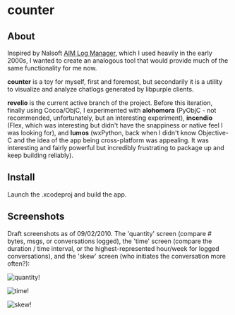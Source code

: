 # counter

## About

Inspired by Nalsoft [AIM Log Manager](http://www.nalsoft.com/?page=welcome), which I used heavily in the early 2000s, I wanted to create an analogous tool that would provide much of the same functionality for me now.

**counter** is a toy for myself, first and foremost, but secondarily it is a utility to visualize and analyze chatlogs generated by libpurple clients.

**revelio** is the current active branch of the project. Before this iteration, finally using Cocoa/ObjC, I experimented with **alohomora** (PyObjC - not recommended, unfortunately, but an interesting experiment), **incendio** (Flex, which was interesting but didn't have the snappiness or native feel I was looking for), and **lumos** (wxPython, back when I didn't know Objective-C and the idea of the app being cross-platform was appealing. It was interesting and fairly powerful but incredibly frustrating to package up and keep building reliably).

## Install

Launch the .xcodeproj and build the app.

## Screenshots

Draft screenshots as of 09/02/2010. The 'quantity' screen (compare # bytes, msgs, or conversations logged), the 'time' screen (compare the duration / time interval, or the highest-represented hour/week for logged conversations), and the 'skew' screen (who initiates the conversation more often?):

![quantity!](https://raw.githubusercontent.com/christineyen/counter/master/screenshots/quantity.png)

![time!](https://raw.githubusercontent.com/christineyen/counter/master/screenshots/time.png)

![skew!](https://raw.githubusercontent.com/christineyen/counter/master/screenshots/skew.png)
